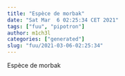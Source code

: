 ```yaml
---
title: "Espèce de morbak"
date: "Sat Mar  6 02:25:34 CET 2021"
tags: ["fuu", "pipotron"]
author: m1ch3l
categories: ["generated"]
slug: "fuu/2021-03-06-02:25:34"
---
```


Espèce de morbak

